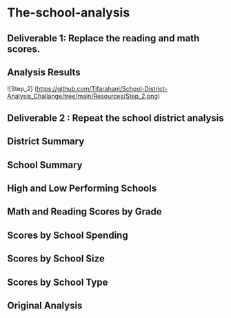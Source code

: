 # The-school-analysis

## Deliverable 1: Replace the reading and math scores.


## Analysis Results

![Step_2] (https://github.com/Tifarahani/School-District-Analysis_Challange/tree/main/Resources/Step_2.png)

## Deliverable 2 : Repeat the school district analysis
## District Summary

## School Summary

## High and Low Performing Schools

## Math and Reading Scores by Grade
## Scores by School Spending

##  Scores by School Size
## Scores by School Type

## Original Analysis
##
##
